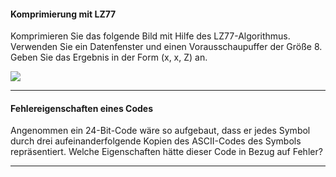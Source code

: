 #### Komprimierung mit LZ77
Komprimieren Sie das folgende Bild mit Hilfe des LZ77-Algorithmus. Verwenden Sie ein Datenfenster und einen Vorausschaupuffer der Größe 8. Geben Sie das Ergebnis in der Form (x, x, Z) an.

![](img/bird.png)

---


#### Fehlereigenschaften eines Codes
Angenommen ein 24-Bit-Code wäre so aufgebaut, dass er jedes Symbol durch drei aufeinanderfolgende Kopien des ASCII-Codes des Symbols repräsentiert. Welche Eigenschaften hätte dieser Code in Bezug auf Fehler?

---
